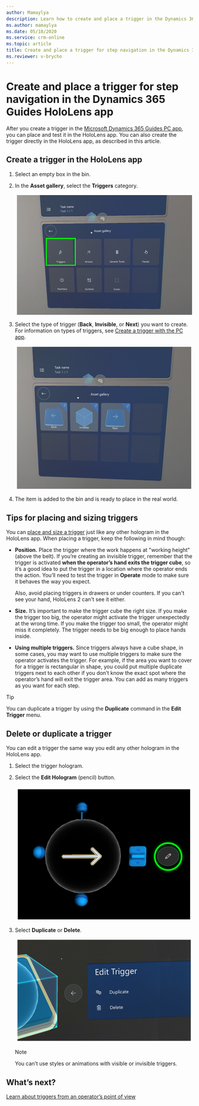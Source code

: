 ```yaml
---
author: Mamaylya
description: Learn how to create and place a trigger in the Dynamics 365 Guides HoloLens app to automatically advance the operator to the next step based on detection of their hands in HoloLens 2.
ms.author: mamaylya
ms.date: 05/18/2020
ms.service: crm-online
ms.topic: article
title: Create and place a trigger for step navigation in the Dynamics 365 Guides HoloLens app
ms.reviewer: v-brycho
---
```


# Create and place a trigger for step navigation in the Dynamics 365 Guides HoloLens app

After you create a trigger in the [Microsoft Dynamics 365 Guides PC app](pc-app-trigger.md), you can place and test it in the HoloLens app. You can also create the trigger directly in the HoloLens app, as described in this article.

## Create a trigger in the HoloLens app

1. Select an empty box in the bin.

2. In the **Asset gallery**, select the **Triggers** category.

    ![Trigger category in the Asset gallery](media/trigger-category-hololens-app.PNG "Trigger category in the Asset gallery")

3. Select the type of trigger (**Back**, **Invisible**, or **Next**) you want to create. For information on types of triggers, see [Create a trigger with the PC app](pc-app-trigger.md).

    ![Three types of triggers in Asset gallery](media/triggers-asset-gallery.PNG "Three types of triggers in Asset gallery")
 
3. The item is added to the bin and is ready to place in the real world.

## Tips for placing and sizing triggers

You can [place and size a trigger](hololens-app-orientation.md#place-your-holograms) just like any other hologram in the HoloLens app. When placing a trigger, keep the following in mind though:

- **Position.** Place the trigger where the work happens at "working height" (above the belt). If you’re creating an invisible trigger, remember that the trigger is activated **when the operator’s hand exits the trigger cube**, so it’s a good idea to put the trigger in a location where the operator ends the action. You’ll need to test the trigger in **Operate** mode to make sure it behaves the way you expect.

   Also, avoid placing triggers in drawers or under counters. If you can't see your hand, HoloLens 2 can't see it either. 

- **Size.** It’s important to make the trigger cube the right size. If you make the trigger too big, the operator might activate the trigger unexpectedly at the wrong time. If you make the trigger too small, the operator might miss it completely. The trigger needs to be big enough to place hands inside.

- **Using multiple triggers.** Since triggers always have a cube shape, in some cases, you may want to use multiple triggers to make sure the operator activates the trigger. For example, if the area you want to cover for a trigger is rectangular in shape, you could put multiple duplicate triggers next to each other if you don’t know the exact spot where the operator’s hand will exit the trigger area. You can add as many triggers as you want for each step.

> [!TIP]
> You can duplicate a trigger by using the **Duplicate** command in the **Edit Trigger** menu.

## Delete or duplicate a trigger

You can edit a trigger the same way you edit any other hologram in the HoloLens app.

1. Select the trigger hologram.

2. Select the **Edit Hologram** (pencil) button.

    ![Edit Hologram button](media/edit-hologram.png "Edit Hologram button")
 
3. Select **Duplicate** or **Delete**.

    ![Edit Trigger dialog box](media/trigger-edit.PNG "Edit Trigger dialog box")
 
    > [!NOTE]
    > You can’t use styles or animations with visible or invisible triggers.

## What’s next?

[Learn about triggers from an operator’s point of view](hololens-app-orientation.md)


